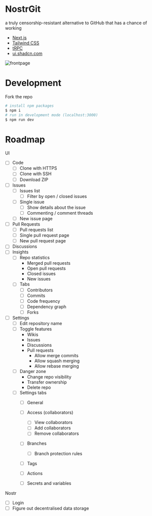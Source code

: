 # NostrGit

a truly censorship-resistant alternative to GitHub that has a chance of working

- [Next.js](https://nextjs.org)
- [Tailwind CSS](https://tailwindcss.com)
- [tRPC](https://trpc.io)
- [ui.shadcn.com](https://ui.shadcn.com)

![frontpage](https://github.com/cypherhoodlum/NostrGit/blob/detailed_readme/src/resources/frontpage.png)

# Development

Fork the repo

```bash
# install npm packages
$ npm i
# run in development mode (localhost:3000)
$ npm run dev
```

# Roadmap

UI
- [ ] Code
    - [ ] Clone with HTTPS
    - [ ] Clone with SSH
    - [ ] Download ZIP
- [ ] Issues
    - [ ] Issues list
        - [ ] Filter by open / closed issues
    - [ ] Single issue
        - [ ] Show details about the issue
        - [ ] Commenting / comment threads
    - [ ] New issue page
- [ ] Pull Requests
    - [ ] Pull requests list
    - [ ] Single pull request page
    - [ ] New pull request page
- [ ] Discussions
- [ ] Insights
    - [ ] Repo statistics
        - Merged pull requests
        - Open pull requests
        - Closed issues
        - New issues
    - [ ] Tabs
        - [ ] Contributors
        - [ ] Commits
        - [ ] Code frequency
        - [ ] Dependency graph
        - [ ] Forks
- [ ] Settings
    - [ ] Edit repository name
    - [ ] Toggle features
        - Wikis
        - Issues
        - Discussions
        - Pull requests
            - Allow merge commits
            - Allow squash merging
            - Allow rebase merging
    - [ ] Danger zone
        - Change repo visibility
        - Transfer ownership
        - Delete repo
    - [ ] Settings tabs
        - [ ] General
        - [ ] Access (collaborators)
            - [ ] View collaborators
            - [ ] Add collaborators
            - [ ] Remove collaborators
        - [ ] Branches
            - [ ] Branch protection rules
        - [ ] Tags
        - [ ] Actions
        - [ ] Secrets and variables
    

Nostr
- [ ] Login
- [ ] Figure out decentralised data storage

